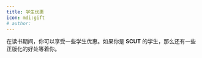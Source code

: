 ```yaml
---
title: 学生优惠
icon: mdi:gift
# author: 
---
```


在读书期间，你可以享受一些学生优惠。如果你是 **SCUT** 的学生，那么还有一些正版化的好处等着你。

<Catalog />